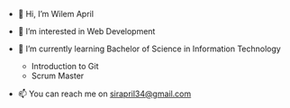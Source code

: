 - 👋 Hi, I’m Wilem April
- 👀 I’m interested in Web Development
- 🌱 I’m currently learning Bachelor of Science in Information Technology
    - Introduction to Git
    - Scrum Master
      
- 📫 You can reach me on sirapril34@gmail.com

<!---
Buddynice34/Buddynice34 is a ✨ special ✨ repository because its `README.md` (this file) appears on your GitHub profile.
You can click the Preview link to take a look at your changes.
--->
